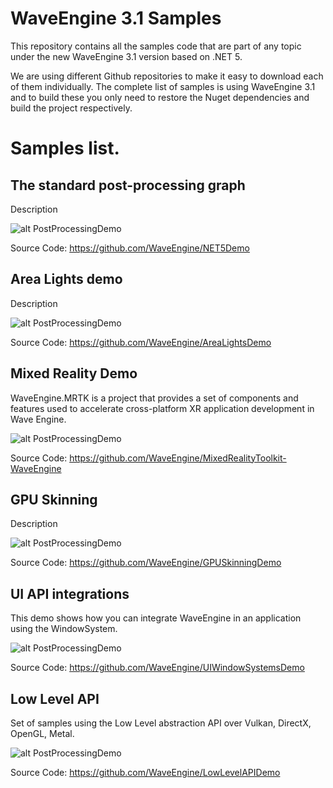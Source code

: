 # WaveEngine 3.1 Samples

This repository contains all the samples code that are part of any topic under the new WaveEngine 3.1 version based on .NET 5.

We are using different Github repositories to make it easy to download each of them individually. The complete list of samples is using WaveEngine 3.1 and to build these you only need to restore the Nuget dependencies and build the project respectively.

# Samples list.

## The standard post-processing graph
Description

![alt PostProcessingDemo](https://github.com/WaveEngine/Samples/blob/main/Images/PostProcessingStackDemo.jpg)

Source Code: https://github.com/WaveEngine/NET5Demo

## Area Lights demo
Description

![alt PostProcessingDemo](https://github.com/WaveEngine/Samples/blob/main/Images/AreaLightsDemo.jpg)

Source Code: https://github.com/WaveEngine/AreaLightsDemo

## Mixed Reality Demo
WaveEngine.MRTK is a project that provides a set of components and features used to accelerate cross-platform XR application development in Wave Engine.

![alt PostProcessingDemo](https://github.com/WaveEngine/Samples/blob/main/Images/MRTKDemo.jpg)

Source Code: https://github.com/WaveEngine/MixedRealityToolkit-WaveEngine

## GPU Skinning
Description

![alt PostProcessingDemo](https://github.com/WaveEngine/Samples/blob/main/Images/AreaLightsDemo.jpg)

Source Code: https://github.com/WaveEngine/GPUSkinningDemo

## UI API integrations
This demo shows how you can integrate WaveEngine in an application using the WindowSystem.

![alt PostProcessingDemo](https://github.com/WaveEngine/Samples/blob/main/Images/UIAPIIntegrationsDemo.jpg)

Source Code: https://github.com/WaveEngine/UIWindowSystemsDemo

## Low Level API
Set of samples using the Low Level abstraction API over Vulkan, DirectX, OpenGL, Metal.

![alt PostProcessingDemo](https://github.com/WaveEngine/Samples/blob/main/Images/LowLevelAPIDemo.jpg)

Source Code: https://github.com/WaveEngine/LowLevelAPIDemo
